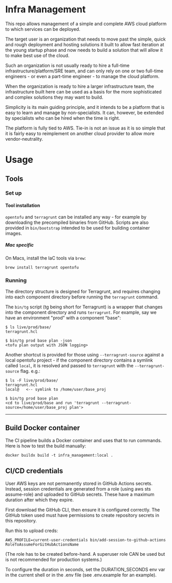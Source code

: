 # Infra Management

This repo allows management of a simple and complete AWS cloud platform to which services can be deployed.

The target user is an organization that needs to move past the simple, quick and rough deployment and hosting solutions
it built to allow fast iteration at the young startup phase and now needs to build a solution that will allow it to make
best use of the cloud.

Such an organization is not usually ready to hire a full-time infrastructure/platform/SRE team,
and can only rely on one or two full-time engineers - or even a part-time engineer - to manage the cloud platform.

When the organization is ready to hire a larger infrastructure team, the infrastructure built here can be used as a
basis for the more sophisticated and complex solutions they may want to build.

Simplicity is its main guiding principle, and it intends to be a platform that is easy to learn and manage by
non-specialists. It can, however, be extended by specialists who can be hired when the time is right.

The platform is fully tied to AWS. Tie-in is not an issue as it is so simple that it is fairly easy to reimplement on
another cloud provider to allow more vendor-neutrality.

# Usage

## Tools

### Set up

#### Tool installation

`opentofu` and `terragrunt` can be installed any way - for example by downloading the precompiled binaries from GitHub.
Scripts are also provided in `bin/bootstrap` intended to be used for building container images.

##### Mac specific

On Macs, install the IaC tools via `brew`:

```shell
brew install terragrunt opentofu
```

### Running

The directory structure is designed for Terragrunt, and requires changing into each component directory before running
the `terragrunt` command.

The `bin/tg` script (tg being short for Terragrunt) is a wrapper that changes into the component directory and runs
`terragrunt`. For example, say we have an environment "prod" with a component "base":

```
$ ls live/prod/base/
terragrunt.hcl

$ bin/tg prod base plan -json
<tofu plan output with JSON logging>
```

Another shortcut is provided for those using `--terragrunt-source` against a local opentofu project - if the component
directory contains a symlink called `local`, it is resolved and passed to `terragrunt` with the `--terragrunt-source`
flag. e.g.:

```
$ ls -F live/prod/base/
terragrunt.hcl
local@   <-- symlink to /home/user/base_proj

$ bin/tg prod base plan
<cd to live/prod/base and run 'terragrunt --terragrunt-source=/home/user/base_proj plan'>
```

---

## Build Docker container

The CI pipeline builds a Docker container and uses that to run commands. Here is how to test the build manually:

```shell
docker buildx build -t infra_management:local .
```

## CI/CD credentials

User AWS keys are not permanently stored in GitHub Actions secrets. Instead, session credentials are generated from a
role (using aws sts assume-role) and uploaded to GitHub secrets. These have a maximum duration after which they expire.

First download the GitHub CLI, then ensure it is configured correctly. The GitHub token used must have permissions to
create repository secrets in this repository.

Run this to upload creds:
```
AWS_PROFILE=current-user-credentials bin/add-session-to-github-actions RoleToAssumeForGitHubActionsName
```

(The role has to be created before-hand. A superuser role CAN be used but is not recommended for production systems.)

To configure the duration in seconds, set the DURATION_SECONDS env var in the current shell or in the .env file (see
.env.example for an example).
